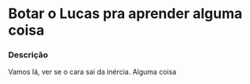 # Botar o Lucas pra aprender alguma coisa

### Descrição

Vamos lá, ver se o cara sai da inércia.
Alguma coisa
